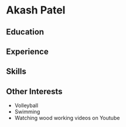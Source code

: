 # Akash Patel
## Education
## Experience
## Skills
## Other Interests
  * Volleyball
  * Swimming
  * Watching wood working videos on Youtube
